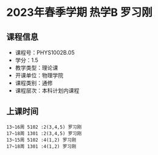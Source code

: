 # 2023年春季学期 热学B 罗习刚






## 课程信息

- 课程号：PHYS1002B.05
- 学分：1.5
- 教学类型：理论课
- 开课单位：物理学院
- 课程类别：通修
- 课程层次：本科计划内课程

## 上课时间

```
13~16周 5102 :2(3,4,5) 罗习刚
17~18周 1301 :2(3,4,5) 罗习刚
13~15周 5102 :4(1,2) 罗习刚
17~18周 1301 :4(1,2) 罗习刚
```

